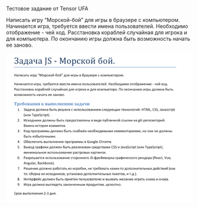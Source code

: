 Тестовое задание от Tensor UFA

Написать игру “Морской-бой” для игры в браузере с компьютером.
Начинается игра, требуется ввести имена пользователей. Необходимо отображение - чей ход.
Расстановка кораблей случайная для игрока и для компьютера. По окончанию игры должна быть
возможность начать ее заново.

<img src="assets/img/task.png" alt="Task">

